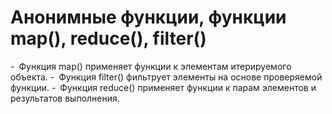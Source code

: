 # Анонимные функции, функции map(), reduce(), filter()

- Функция map() применяет функции к элементам итерируемого объекта.
- Функция filter() фильтрует элементы на основе проверяемой функции.
- Функция reduce() применяет функции к парам элементов и результатов выполнения.
